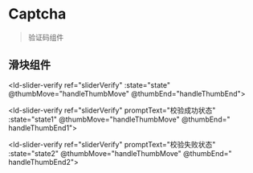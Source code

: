 # Captcha

> 验证码组件

## 滑块组件

<script lang="ts" setup>import {ref} from "vue";
const sliderVerify = ref();
const state = ref(-1);
const state1 = ref(-1);
const state2 = ref(-1);
const handleThumbMove = () => {
    console.log("滑动中");
};
const handleThumbEnd = (sliderState) => {
    console.log("滑动结束");
    if (sliderState.moveX === sliderState.width - 40) {
        state.value = 1;
    }else{
        state.value = 0;
        setTimeout(() => {
            sliderVerify.value.reset();
            state.value = -1;
        }, 1000);
        
    }
};
const handleThumbEnd1 = (sliderState) => {
    console.log("滑动结束");
    if (sliderState.moveX === sliderState.width - 40) {
        state1.value = 1;
    }else{
        state1.value = 0;
    }
};
const handleThumbEnd2 = (sliderState) => {
    console.log("滑动结束");
    if (sliderState.moveX === sliderState.width - 40) {
        state2.value = 1;
    }else{
        state2.value = 0;
    }
};
</script>

<ld-slider-verify ref="sliderVerify" :state="state" @thumbMove="handleThumbMove" @thumbEnd="handleThumbEnd">
</ld-slider-verify>

<ld-slider-verify ref="sliderVerify" promptText="校验成功状态" :state="state1" @thumbMove="handleThumbMove" @thumbEnd="
handleThumbEnd1">
</ld-slider-verify>

<ld-slider-verify ref="sliderVerify" promptText="校验失败状态" :state="state2" @thumbMove="handleThumbMove" @thumbEnd="
handleThumbEnd2">
</ld-slider-verify>